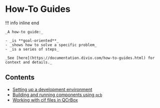 # How-To Guides

!!! info inline end

    _A how-to guide:_

    - _is **goal-oriented**_
    - _shows how to solve a specific problem_
    - _is a series of steps_

    _See [here](https://documentation.divio.com/how-to-guides.html) for context and details._

## Contents

- [Setting up a development environment](set_up_a_dev_environment.md)
- [Building and running components using `qcb`](use_qcb_to_interact_with_and_manage_qcrbox.md)
- [Working with cif files in QCrBox](handle_cifs.md)
